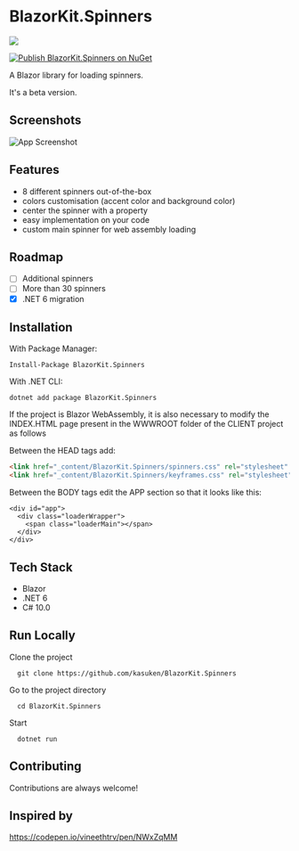 
# BlazorKit.Spinners

![](https://countrush-prod.azurewebsites.net/l/badge/?repository=kasuken.BlazorKitSpinners)

[![Publish BlazorKit.Spinners on NuGet](https://github.com/kasuken/BlazorKit.Spinners/actions/workflows/publish.yml/badge.svg?branch=main)](https://github.com/kasuken/BlazorKit.Spinners/actions/workflows/publish.yml)

A Blazor library for loading spinners.

It's a beta version.

## Screenshots

![App Screenshot](https://github.com/kasuken/BlazorKit.Spinners/raw/dev/blazorkit.spinners.gif)

## Features

- 8 different spinners out-of-the-box
- colors customisation (accent color and background color)
- center the spinner with a property
- easy implementation on your code
- custom main spinner for web assembly loading

## Roadmap

- [ ] Additional spinners
- [ ] More than 30 spinners
- [x] .NET 6 migration

## Installation

With Package Manager:

```gitattributes
Install-Package BlazorKit.Spinners
```

With .NET CLI:

```gitattributes
dotnet add package BlazorKit.Spinners
```

If the project is Blazor WebAssembly, it is also necessary to modify the INDEX.HTML page present in the WWWROOT folder of the CLIENT project as follows

Between the HEAD tags add:
```html
<link href="_content/BlazorKit.Spinners/spinners.css" rel="stylesheet" />
<link href="_content/BlazorKit.Spinners/keyframes.css" rel="stylesheet" />
```

Between the BODY tags edit the APP section so that it looks like this:
```Razor
<div id="app">
  <div class="loaderWrapper">
    <span class="loaderMain"></span>
  </div>
</div>
```

## Tech Stack

- Blazor
- .NET 6
- C# 10.0

## Run Locally

Clone the project

```gitattributes
  git clone https://github.com/kasuken/BlazorKit.Spinners
```

Go to the project directory

```gitattributes
  cd BlazorKit.Spinners
```

Start

```gitattributes
  dotnet run
```

## Contributing

Contributions are always welcome!

## Inspired by

https://codepen.io/vineethtrv/pen/NWxZqMM
